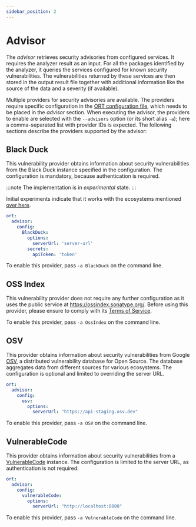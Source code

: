 ```yaml
---
sidebar_position: 2
---
```


# Advisor

The *advisor* retrieves security advisories from configured services.
It requires the analyzer result as an input.
For all the packages identified by the analyzer, it queries the services configured for known security vulnerabilities.
The vulnerabilities returned by these services are then stored in the output result file together with additional information like the source of the data and a severity (if available).

Multiple providers for security advisories are available.
The providers require specific configuration in the [ORT configuration file](https://github.com/oss-review-toolkit/ort/blob/main/model/src/main/resources/reference.yml), which needs to be placed in the *advisor* section.
When executing the advisor, the providers to enable are selected with the `--advisors` option (or its short alias `-a`); here a comma-separated list with provider IDs is expected.
The following sections describe the providers supported by the advisor:

## Black Duck

This vulnerability provider obtains information about security vulnerabilities from the Black Duck instance specified in the configuration.
The configuration is mandatory, because authentication is required.

:::note
The implementation is in *experimental* state.
:::

Initial experiments indicate that it works with the ecosystems mentioned [over here](https://github.com/oss-review-toolkit/ort/issues/9638).

```yaml
ort:
  advisor:
    config:
      BlackDuck:
        options:
          serverUrl: 'server-url'
        secrets:
          apiToken: 'token'
```

To enable this provider, pass `-a BlackDuck` on the command line.

## OSS Index

This vulnerability provider does not require any further configuration as it uses the public service at https://ossindex.sonatype.org/.
Before using this provider, please ensure to comply with its [Terms of Service](https://ossindex.sonatype.org/tos).

To enable this provider, pass `-a OssIndex` on the command line.

## OSV

This provider obtains information about security vulnerabilities from Google [OSV](https://osv.dev/), a distributed vulnerability database for Open Source.
The database aggregates data from different sources for various ecosystems.
The configuration is optional and limited to overriding the server URL.

```yaml
ort:
  advisor:
    config:
      osv:
        options:
          serverUrl: "https://api-staging.osv.dev"
```

To enable this provider, pass `-a OSV` on the command line.

## VulnerableCode

This provider obtains information about security vulnerabilities from a [VulnerableCode](https://github.com/aboutcode-org/vulnerablecode) instance.
The configuration is limited to the server URL, as authentication is not required:

```yaml
ort:
  advisor:
    config:
      vulnerableCode:
        options:
          serverUrl: "http://localhost:8000"
```

To enable this provider, pass `-a VulnerableCode` on the command line.
